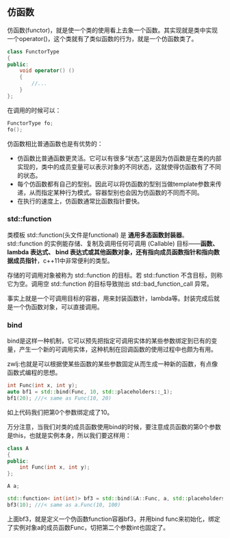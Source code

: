## 仿函数

仿函数(functor)，就是使一个类的使用看上去象一个函数。其实现就是类中实现一个operator()，这个类就有了类似函数的行为，就是一个仿函数类了。

``` c++
class FunctorType
{
public:
    void operator() ()
    {
        //...
    }
};
```

在调用的时候可以：

``` c++
FunctorType fo;
fo();

```

仿函数相比普通函数也是有优势的：

 -  仿函数比普通函数更灵活。它可以有很多“状态”,这是因为仿函数是在类的内部实现的，类中的成员变量可以表示对象的不同状态，这就使得仿函数有了不同的状态。
 - 每个仿函数都有自己的型别。因此可以将仿函数的型别当做template参数来传递，从而指定某种行为模式。容器型别也会因为仿函数的不同而不同。
 - 在执行的速度上，仿函数通常比函数指针要快。


### std::function
类模板 std::function(头文件是functional) 是 **通用多态函数封装器**。 std::function 的实例能存储、复制及调用任何可调用 (Callable) 目标——**函数、 lambda 表达式、 bind 表达式或其他函数对象，还有指向成员函数指针和指向数据成员指针**，c++11中非常便利的类型。

存储的可调用对象被称为 std::function 的目标。若 std::function 不含目标，则称它为空。调用空 std::function 的目标导致抛出 std::bad_function_call 异常。

事实上就是一个可调用目标的容器，用来封装函数针，lambda等。封装完成后就是一个伪函数对象，可以直接调用。

### bind
bind是这样一种机制，它可以预先把指定可调用实体的某些参数绑定到已有的变量，产生一个新的可调用实体，这种机制在回调函数的使用过程中也颇为有用。

zwlj:也就是可以根据使某些函数的某些参数固定从而生成一种新的函数，有点像函数式编程的思想。

``` c++
int Func(int x, int y);  
auto bf1 = std::bind(Func, 10, std::placeholders::_1);  
bf1(20); ///< same as Func(10, 20)  
```

如上代码我们把第0个参数绑定成了10。


万分注意，当我们对类的成员函数使用bind的时候，要注意成员函数的第0个参数是this，也就是实例本身，所以我们要这样用：

``` c++
class A  
{  
public:  
    int Func(int x, int y);  
};  

A a;  

std::function< int(int)> bf3 = std::bind(&A::Func, a, std::placeholders::_1, 100);  
bf3(10); ///< same as a.Func(10, 100)  
```

上面bf3，就是定义一个伪函数function容器bf3，并用bind func来初始化，绑定了实例对象a的成员函数Func，切把第二个参数int也固定了。
